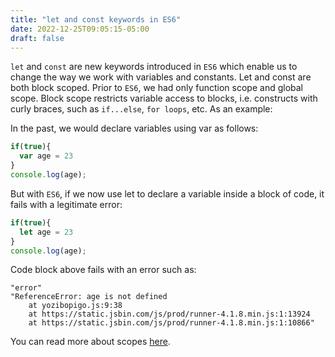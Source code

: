 ```yaml
---
title: "let and const keywords in ES6"
date: 2022-12-25T09:05:15-05:00
draft: false
---
```


`let` and `const` are new keywords introduced in `ES6` which enable us to change the way we work with variables and constants. Let and const are both block scoped. Prior to `ES6`, we had only function scope and global scope. Block scope restricts variable access to blocks, i.e. constructs with curly braces, such as `if...else`, `for loops`, etc. As an example:

In the past, we would declare variables using var as follows:

```javascript
if(true){
  var age = 23
}
console.log(age);
```

But with `ES6`, if we now use let to declare a variable inside a block of code, it fails with a legitimate error: 

```javascript
if(true){
  let age = 23
}
console.log(age);
```

Code block above fails with an error such as: 

```
"error"
"ReferenceError: age is not defined
    at yozibopigo.js:9:38
    at https://static.jsbin.com/js/prod/runner-4.1.8.min.js:1:13924
    at https://static.jsbin.com/js/prod/runner-4.1.8.min.js:1:10866"

```

You can read more about scopes [here](https://developer.mozilla.org/en-US/docs/Glossary/Scope). 
